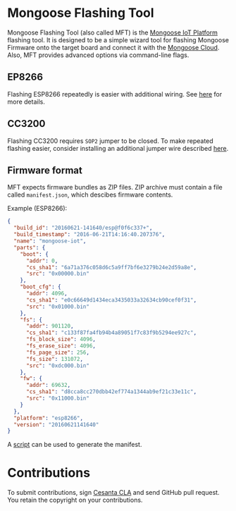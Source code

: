 # Mongoose Flashing Tool

Mongoose Flashing Tool (also called MFT) is the
[Mongoose IoT Platform](https://github.com/cesanta/mongoose-iot)
flashing tool.
It is designed to be a simple wizard tool for flashing Mongoose Firmware
onto the target board and connect it with the
[Mongoose Cloud](https://mongoose-iot.com).
Also, MFT provides advanced options via command-line flags.

## EP8266

Flashing ESP8266 repeatedly is easier with additional wiring.
See [here](https://github.com/cesanta/mongoose-iot/blob/master/fw/platforms/esp8266/flashing.md)
for more details.

## CC3200

Flashing CC3200 requires `SOP2` jumper to be closed.
To make repeated flashing easier, consider installing an additional jumper wire
described [here](http://energia.nu/cc3200guide/).

## Firmware format

MFT expects firmware bundles as ZIP files.
ZIP archive must contain a file called `manifest.json`, which descibes firmware
contents.

Example (ESP8266):

```json
{
  "build_id": "20160621-141640/esp@f0f6c337+",
  "build_timestamp": "2016-06-21T14:16:40.207376",
  "name": "mongoose-iot",
  "parts": {
    "boot": {
      "addr": 0,
      "cs_sha1": "6a71a376c058d6c5a9ff7bf6e3279b24e2d59a8e",
      "src": "0x00000.bin"
    },
    "boot_cfg": {
      "addr": 4096,
      "cs_sha1": "e0c66649d1434eca3435033a32634cb90cef0f31",
      "src": "0x01000.bin"
    },
    "fs": {
      "addr": 901120,
      "cs_sha1": "c133f87fa4fb94b4a89051f7c83f9b5294ee927c",
      "fs_block_size": 4096,
      "fs_erase_size": 4096,
      "fs_page_size": 256,
      "fs_size": 131072,
      "src": "0xdc000.bin"
    },
    "fw": {
      "addr": 69632,
      "cs_sha1": "d8cca8cc270dbb42ef774a1344ab9ef21c33e11c",
      "src": "0x11000.bin"
    }
  },
  "platform": "esp8266",
  "version": "20160621141640"
}
```

A [script](https://github.com/cesanta/mft/blob/master/common/tools/fw_meta.py)
can be used to generate the manifest.

# Contributions

To submit contributions, sign
[Cesanta CLA](https://docs.cesanta.com/contributors_la.shtml)
and send GitHub pull request. You retain the copyright on your contributions.
